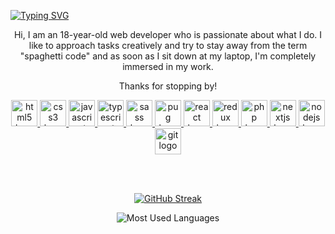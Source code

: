 [![Typing SVG](https://readme-typing-svg.demolab.com?font=Source+Code+Pro&weight=500&size=34&duration=3000&pause=3000&center=true&vCenter=true&repeat=false&random=true&width=700&height=70&lines=+Hello!+%F0%9F%91%8B+I'm+Baidikov+Roman+%F0%9F%87%BA%F0%9F%87%A6+)](https://git.io/typing-svg)

<div align="center">
    <p>Hi, I am an 18-year-old web developer who is passionate about what I do. I like to approach tasks creatively and try to stay away from the term "spaghetti code" and as soon as I sit down at my laptop, I'm completely immersed in my work.
<p> Thanks for stopping by!</p>
    <a href=# title="HTML5" > 
        <img src="https://cdn.jsdelivr.net/gh/devicons/devicon/icons/html5/html5-original.svg" height="42" width="42" alt="html5 logo"  />
    </a>
    <a href=# title="CSS3" >
        <img  src="https://cdn.jsdelivr.net/gh/devicons/devicon/icons/css3/css3-original.svg" height="42" width="42" alt="css3 logo"  />
    </a>
    <a href=# title="JavaScript" >
        <img src="https://cdn.jsdelivr.net/gh/devicons/devicon/icons/javascript/javascript-original.svg" height="42" width="42" alt="javascript logo"  />
    </a>
    <a href=# title="TypeScript" >
        <img src="https://cdn.jsdelivr.net/gh/devicons/devicon/icons/typescript/typescript-plain.svg" height="42" width="42" alt="typescript logo"  />
    </a>
    <a href=# title="Sass" >
        <img src="https://cdn.jsdelivr.net/gh/devicons/devicon/icons/sass/sass-original.svg" height="42" width="42" alt="sass logo"  />
    </a>
    <a href=# title="Pug" >
        <img src="https://www.svgrepo.com/show/374012/pug.svg" height="42" width="42" alt="pug logo"  />
    </a> 
    <a href=# title="React">
        <img src="https://cdn.jsdelivr.net/gh/devicons/devicon/icons/react/react-original.svg" height="42" width="42" alt="react logo"  />
    </a>
    <a href=# title="Redux">
        <img src="https://cdn.jsdelivr.net/gh/devicons/devicon/icons/redux/redux-original.svg" height="42" width="42" alt="redux logo"  />
    </a>
    <a href=# title="PHP">
        <img src="https://cdn.jsdelivr.net/gh/devicons/devicon/icons/php/php-original.svg" height="42" width="42" alt="php logo"  />
    </a>
    <a href=# title="Nextjs">
        <img src="https://res.cloudinary.com/practicaldev/image/fetch/s--RpUfSAFP--/c_imagga_scale,f_auto,fl_progressive,h_1080,q_auto,w_1080/https://dev-to-uploads.s3.amazonaws.com/uploads/articles/8otweo5ef6kwc26rmxe5.png" height="42" width="42" alt="nextjs logo"  />
    </a>
    <a href=# title="Nodejs">
    <img src="https://cdn.jsdelivr.net/gh/devicons/devicon/icons/nodejs/nodejs-original.svg" height="42" width="42" alt="nodejs logo"  />
    </a>
    <a href=# title="Git">
        <img src="https://cdn.jsdelivr.net/gh/devicons/devicon/icons/git/git-plain.svg" height="42" width="42" alt="git logo"  />
    </a>

<br /><br />

[![GitHub Streak](https://streak-stats.demolab.com?user=baidikov-roman-mi&theme=github-dark-blue&hide_border=true&mode=weekly&card_width=430&hide_longest_streak=true)](https://git.io/streak-stats)

![Most Used Languages](https://github-readme-stats.vercel.app/api/top-langs?username=baidikov-roman-mi&locale=en&hide_title=true&layout=compact&card_width=350&langs_count=10&theme=highcontrast&hide_border=false)

</div>
